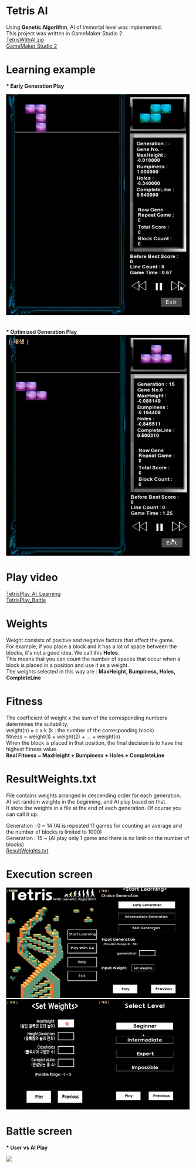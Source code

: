 # Tetris AI 
Using <b>Genetic Algorithm</b>, AI of immortal level was implemented. <br>
This project was written in GameMaker Studio 2. <br>
[TetrisWithAI.zip](TetrisWithAI.zip) <br>
[GameMaker Studio 2](https://accounts.yoyogames.com/downloads)

# Learning example
<b>* Early Generation Play</b> <br>
<div><img src="images/start_generation_play.gif" width="500" height="600"></div> <br>
<br>
<b>* Optimized Generation Play</b> <br>
<div><img src="images/optimized_generation_play.gif" width="500" height="600"></div>

# Play video
[TetrisPlay_AI_Learning](TetrisPlay_AI_Learning.mp4) <br>
[TetrisPlay_Battle](TetrisPlay_Battle.mp4)

# Weights
Weight consists of positive and negative factors that affect the game. <br>
For example, if you place a block and it has a lot of space between the blocks, it's not a good idea. We call this <b>Holes</b>. <br>
This means that you can count the number of spaces that occur when a block is placed in a position and use it as a weight. <br>
The weights selected in this way are : <b>MaxHeight, Bumpiness, Holes, CompleteLine</b> <br>

# Fitness
The coefficient of weight x the sum of the corresponding numbers determines the suitability. <br>
weight(n) = c x k (k : the number of the corresponding block) <br>
fitness = weight(1) + weight(2) + ... + weight(n) <br>
When the block is placed in that position, the final decision is to have the highest fitness value. <br>
<b>Real Fitness = MaxHeight + Bumpiness + Holes + CompleteLine</b> <br>

# ResultWeights.txt
File contains weights arranged in descending order for each generation. <br>
AI set random weights in the beginning, and AI play based on that. <br>
It store the weights in a file at the end of each generation. Of course you can call it up. <br>

Generation : 0 ~ 14 (AI is repeated 11 games for counting an average and the number of blocks is limited to 1000) <br>
Generation : 15 ~ (AI play only 1 game and there is no limit on the number of blocks) <br>
[ResultWeights.txt](ResultWeights.txt)

# Execution screen
<div><img src="images/main_screen.gif" width="250" height="300"><img src="images/learning_option_screen.gif" width="250" height="300"></div>
<div><img src="images/weight_setting_screen.gif" width="250" height="300"><img src="images/level_selecting_screen.gif" width="250" height="300"></div>

# Battle screen
<b>* User vs AI Play</b> <br>
<div><img src="images/verse_play.gif"></div>
